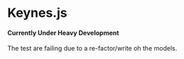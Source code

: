 # Keynes.js #

#### Currently Under Heavy Development ####

The test are failing due to a re-factor/write oh the models.